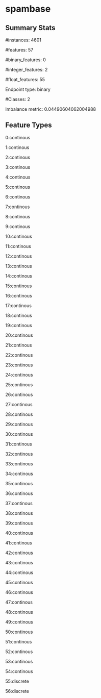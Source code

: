 # spambase

## Summary Stats

#instances: 4601

#features: 57

  #binary_features: 0

  #integer_features: 2

  #float_features: 55

Endpoint type: binary

#Classes: 2

Imbalance metric: 0.04490604062004988

## Feature Types

 0:continous

1:continous

2:continous

3:continous

4:continous

5:continous

6:continous

7:continous

8:continous

9:continous

10:continous

11:continous

12:continous

13:continous

14:continous

15:continous

16:continous

17:continous

18:continous

19:continous

20:continous

21:continous

22:continous

23:continous

24:continous

25:continous

26:continous

27:continous

28:continous

29:continous

30:continous

31:continous

32:continous

33:continous

34:continous

35:continous

36:continous

37:continous

38:continous

39:continous

40:continous

41:continous

42:continous

43:continous

44:continous

45:continous

46:continous

47:continous

48:continous

49:continous

50:continous

51:continous

52:continous

53:continous

54:continous

55:discrete

56:discrete

